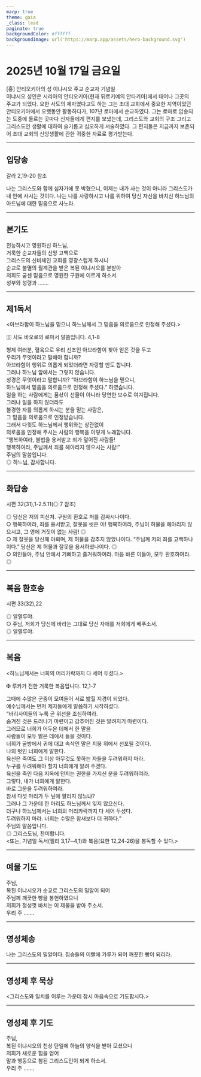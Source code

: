 ```yaml
---
marp: true
theme: gaia
_class: lead
paginate: true
backgroundColor: #ffffff
backgroundImage: url('https://marp.app/assets/hero-background.svg')
---
```


# 2025년 10월 17일 금요일

[홍] 안티오키아의 성 이냐시오 주교 순교자 기념일  
이냐시오 성인은 시리아의 안티오키아(현재 튀르키예의 안타키아)에서 태어나 그곳의 주교가 되었다. 요한 사도의 제자였다고도 하는 그는 초대 교회에서 중요한 지역이었던 안티오키아에서 오랫동안 활동하다가, 107년 로마에서 순교하였다. 그는 로마로 압송되는 도중에 들르는 곳마다 신자들에게 편지를 보냈는데, 그리스도와 교회의 구조 그리고 그리스도인 생활에 대하여 슬기롭고 심오하게 서술하였다. 그 편지들은 지금까지 보존되어 초대 교회의 신앙생활에 관한 귀중한 자료로 평가받는다.




---

## 입당송

갈라 2,19-20 참조

나는 그리스도와 함께 십자가에 못 박혔으니, 이제는 내가 사는 것이 아니라 그리스도가 내 안에 사시는 것이다. 나는 나를 사랑하시고 나를 위하여 당신 자신을 바치신 하느님의 아드님에 대한 믿음으로 사노라.  
  


---

## 본기도

전능하시고 영원하신 하느님,  
거룩한 순교자들의 신앙 고백으로  
그리스도의 신비체인 교회를 영광스럽게 하시니  
순교로 불멸의 월계관을 받은 복된 이냐시오를 본받아  
저희도 굳센 믿음으로 영원한 구원에 이르게 하소서.  
성부와 성령과 …….  
  


---

## 제1독서

<아브라함이 하느님을 믿으니 하느님께서 그 믿음을 의로움으로 인정해 주셨다.>

▥ 사도 바오로의 로마서 말씀입니다. 4,1-8

형제 여러분, 혈육으로 우리 선조인 아브라함이 찾아 얻은 것을 두고  
우리가 무엇이라고 말해야 합니까?  
아브라함이 행위로 의롭게 되었더라면 자랑할 만도 합니다.  
그러나 하느님 앞에서는 그렇지 않습니다.  
성경은 무엇이라고 말합니까? “아브라함이 하느님을 믿으니,  
하느님께서 믿음을 의로움으로 인정해 주셨다.” 하였습니다.  
일을 하는 사람에게는 품삯이 선물이 아니라 당연한 보수로 여겨집니다.  
그러나 일을 하지 않더라도  
불경한 자를 의롭게 하시는 분을 믿는 사람은,  
그 믿음을 의로움으로 인정받습니다.  
그래서 다윗도 하느님께서 행위와는 상관없이  
의로움을 인정해 주시는 사람의 행복을 이렇게 노래합니다.  
“행복하여라, 불법을 용서받고 죄가 덮어진 사람들!  
행복하여라, 주님께서 죄를 헤아리지 않으시는 사람!”  
주님의 말씀입니다.  
◎ 하느님, 감사합니다.  
  


---

## 화답송

시편 32(31),1-2.5.11(◎ 7 참조)

◎ 당신은 저의 피신처. 구원의 환호로 저를 감싸시나이다.  
○ 행복하여라, 죄를 용서받고, 잘못을 씻은 이! 행복하여라, 주님이 허물을 헤아리지 않으시고, 그 영에 거짓이 없는 사람! ◎  
○ 제 잘못을 당신께 아뢰며, 제 허물을 감추지 않았나이다. “주님께 저의 죄를 고백하나이다.” 당신은 제 허물과 잘못을 용서하셨나이다. ◎  
○ 의인들아, 주님 안에서 기뻐하고 즐거워하여라. 마음 바른 이들아, 모두 환호하여라. ◎  
  


---

## 복음 환호송

시편 33(32),22

◎ 알렐루야.  
○ 주님, 저희가 당신께 바라는 그대로 당신 자애를 저희에게 베푸소서.  
◎ 알렐루야.  
  


---

## 복음

<하느님께서는 너희의 머리카락까지 다 세어 두셨다.>

✠ 루카가 전한 거룩한 복음입니다. 12,1-7

그때에 수많은 군중이 모여들어 서로 밟힐 지경이 되었다.  
예수님께서는 먼저 제자들에게 말씀하기 시작하셨다.  
“바리사이들의 누룩 곧 위선을 조심하여라.  
숨겨진 것은 드러나기 마련이고 감추어진 것은 알려지기 마련이다.  
그러므로 너희가 어두운 데에서 한 말을  
사람들이 모두 밝은 데에서 들을 것이다.  
너희가 골방에서 귀에 대고 속삭인 말은 지붕 위에서 선포될 것이다.  
나의 벗인 너희에게 말한다.  
육신은 죽여도 그 이상 아무것도 못하는 자들을 두려워하지 마라.  
누구를 두려워해야 할지 너희에게 알려 주겠다.  
육신을 죽인 다음 지옥에 던지는 권한을 가지신 분을 두려워하여라.  
그렇다, 내가 너희에게 말한다.  
바로 그분을 두려워하여라.  
참새 다섯 마리가 두 닢에 팔리지 않느냐?  
그러나 그 가운데 한 마리도 하느님께서 잊지 않으신다.  
더구나 하느님께서는 너희의 머리카락까지 다 세어 두셨다.  
두려워하지 마라. 너희는 수많은 참새보다 더 귀하다.”  
주님의 말씀입니다.  
◎ 그리스도님, 찬미합니다.  
<또는, 기념일 독서(필리 3,17─4,1)와 복음(요한 12,24-26)을 봉독할 수 있다.>  
  


---

## 예물 기도

주님,  
복된 이냐시오가 순교로 그리스도의 밀알이 되어  
주님께 깨끗한 빵을 봉헌하였으니  
저희가 정성껏 바치는 이 제물을 받아 주소서.  
우리 주 …….  
  


---

## 영성체송

나는 그리스도의 밀알이다. 짐승들의 이빨에 가루가 되어 깨끗한 빵이 되리라.  
  


---

## 영성체 후 묵상

<그리스도와 일치를 이루는 가운데 잠시 마음속으로 기도합시다.>  


---

## 영성체 후 기도

주님,  
복된 이냐시오의 천상 탄일에 하늘의 양식을 받아 모셨으니  
저희가 새로운 힘을 얻어  
말과 행동으로 참된 그리스도인이 되게 하소서.  
우리 주 …….